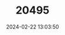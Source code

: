 ---
title: "20495"
category: "Otospermophilus variegatus"
draft: false
date: 2024-02-22 13:03:50
languages:
  English: ["Rock Squirrel"]
---